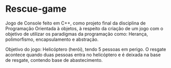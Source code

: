 # Rescue-game
Jogo de Console feito em C++, como projeto final da disciplina de Programação Orientada à objetos, à respeito da criação de um jogo com o objetivo de utilizar os paradigmas da programação como: Herança, polimorfismo, encapsulamento e abstração.

Objetivo do jogo: Helicóptero (herói), tendo 5 pessoas em perigo. O resgate acontece quando duas pessoas entra no helicóptero e é deixada na base de resgate, contendo base de abastecimento.
